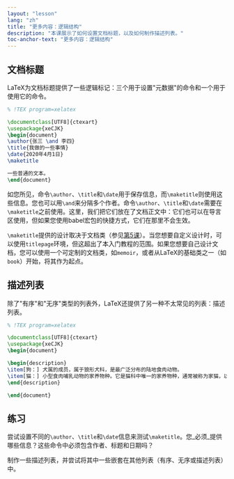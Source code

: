 ```yaml
---
layout: "lesson"
lang: "zh"
title: "更多内容：逻辑结构"
description: "本课展示了如何设置文档标题，以及如何制作描述列表。"
toc-anchor-text: "更多内容：逻辑结构"
---
```


## 文档标题

LaTeX为文档标题提供了一些逻辑标记：三个用于设置"元数据"的命令和一个用于使用它的命令。

```latex
% !TEX program=xelatex

\documentclass[UTF8]{ctexart}
\usepackage{xeCJK}
\begin{document}
\author{张三 \and 李四}
\title{我做的一些事情}
\date{2020年4月1日}
\maketitle

一些普通的文本。
\end{document}
```

如您所见，命令`\author`、`\title`和`\date`用于保存信息，而`\maketitle`则使用这些信息。您也可以用`\and`来分隔多个作者。命令`\author`、`\title`和`\date`需要在`\maketitle`之前使用。这里，我们把它们放在了文档正文中：它们也可以在导言区使用，但如果您使用babel宏包的快捷方式，它们在那里不会生效。

`\maketitle`提供的设计取决于文档类（参见[第5课](lesson-05)）。当您想要自定义设计时，可以使用`titlepage`环境，但这超出了本入门教程的范围。如果您想要自己设计文档，您可以使用一个可定制的文档类，如`memoir`，或者从LaTeX的基础类之一（如`book`）开始，将其作为起点。

## 描述列表

除了"有序"和"无序"类型的列表外，LaTeX还提供了另一种不太常见的列表：描述列表。

```latex
% !TEX program=xelatex

\documentclass[UTF8]{ctexart}
\usepackage{xeCJK}
\begin{document}

\begin{description}
\item[狗：] 犬属的成员，属于狼形犬科，是最广泛分布的陆地食肉动物。
\item[猫：] 小型食肉哺乳动物的家养物种。它是猫科中唯一的家养物种，通常被称为家猫，以区别于该科的野生成员。
\end{description}

\end{document}
```

## 练习

尝试设置不同的`\author`、`\title`和`\date`信息来测试`\maketitle`。您_必须_提供哪些信息？这些命令中必须包含作者、标题和日期吗？

制作一些描述列表，并尝试将其中一些嵌套在其他列表（有序、无序或描述列表）中。
